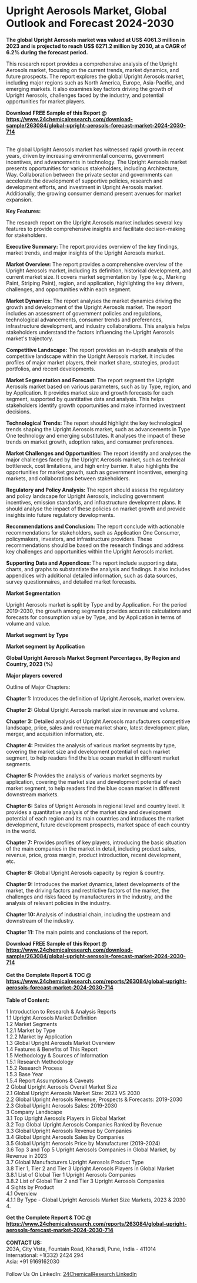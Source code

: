 <h1>Upright Aerosols Market, Global Outlook and Forecast 2024-2030</h1><p><strong>The global Upright Aerosols market was valued at US$ 4061.3 million in 2023 and is projected to reach US$ 6271.2 million by 2030, at a CAGR of 6.2% during the forecast period.</strong></p><p>
</p><p>This research report provides a comprehensive analysis of the Upright Aerosols market, focusing on the current trends, market dynamics, and future prospects. The report explores the global Upright Aerosols market, including major regions such as North America, Europe, Asia-Pacific, and emerging markets. It also examines key factors driving the growth of Upright Aerosols, challenges faced by the industry, and potential opportunities for market players.</p><div><b>Download FREE Sample of this Report @ 
            <a href="https://www.24chemicalresearch.com/download-sample/263084/global-upright-aerosols-forecast-market-2024-2030-714">
            https://www.24chemicalresearch.com/download-sample/263084/global-upright-aerosols-forecast-market-2024-2030-714</a></b></div><br><p>
The global Upright Aerosols market has witnessed rapid growth in recent years, driven by increasing environmental concerns, government incentives, and advancements in technology. The Upright Aerosols market presents opportunities for various stakeholders, including Architecture, Way. Collaboration between the private sector and governments can accelerate the development of supportive policies, research and development efforts, and investment in Upright Aerosols market. Additionally, the growing consumer demand present avenues for market expansion.</p><p>
</p><p>
<strong>Key Features:</strong></p><p>
The research report on the Upright Aerosols market includes several key features to provide comprehensive insights and facilitate decision-making for stakeholders.</p><p>
<strong>Executive Summary: </strong>The report provides overview of the key findings, market trends, and major insights of the Upright Aerosols market.</p><p>
<strong>Market Overview:</strong> The report provides a comprehensive overview of the Upright Aerosols market, including its definition, historical development, and current market size. It covers market segmentation by Type (e.g., Marking Paint, Striping Paint), region, and application, highlighting the key drivers, challenges, and opportunities within each segment.</p><p>
<strong>Market Dynamics: </strong>The report analyses the market dynamics driving the growth and development of the Upright Aerosols market. The report includes an assessment of government policies and regulations, technological advancements, consumer trends and preferences, infrastructure development, and industry collaborations. This analysis helps stakeholders understand the factors influencing the Upright Aerosols market's trajectory.</p><p>
<strong>Competitive Landscape:</strong> The report provides an in-depth analysis of the competitive landscape within the Upright Aerosols market. It includes profiles of major market players, their market share, strategies, product portfolios, and recent developments.</p><p>
<strong>Market Segmentation and Forecast: </strong>The report segment the Upright Aerosols market based on various parameters, such as by Type, region, and by Application. It provides market size and growth forecasts for each segment, supported by quantitative data and analysis. This helps stakeholders identify growth opportunities and make informed investment decisions.</p><p>
<strong>Technological Trends: </strong>The report should highlight the key technological trends shaping the Upright Aerosols market, such as advancements in Type One technology and emerging substitutes. It analyses the impact of these trends on market growth, adoption rates, and consumer preferences.</p><p>
<strong>Market Challenges and Opportunities: </strong>The report identify and analyses the major challenges faced by the Upright Aerosols market, such as technical bottleneck, cost limitations, and high entry barrier. It also highlights the opportunities for market growth, such as government incentives, emerging markets, and collaborations between stakeholders.</p><p>
<strong>Regulatory and Policy Analysis: </strong>The report should assess the regulatory and policy landscape for Upright Aerosols, including government incentives, emission standards, and infrastructure development plans. It should analyse the impact of these policies on market growth and provide insights into future regulatory developments.</p><p>
<strong>Recommendations and Conclusion:</strong> The report conclude with actionable recommendations for stakeholders, such as Application One Consumer, policymakers, investors, and infrastructure providers. These recommendations should be based on the research findings and address key challenges and opportunities within the Upright Aerosols market.</p><p>
<strong>Supporting Data and Appendices: </strong>The report include supporting data, charts, and graphs to substantiate the analysis and findings. It also includes appendices with additional detailed information, such as data sources, survey questionnaires, and detailed market forecasts.</p><p>
<strong>Market Segmentation</strong></p><p>
Upright Aerosols market is split by Type and by Application. For the period 2019-2030, the growth among segments provides accurate calculations and forecasts for consumption value by Type, and by Application in terms of volume and value.</p><p>
<strong>Market segment by Type</strong></p><p>
</p><p>
</p><p><strong>Market segment by Application</strong></p><p>
</p><p>
</p><p><strong>Global Upright Aerosols Market Segment Percentages, By Region and Country, 2023 (%)</strong></p><p>
</p><p>
</p><p><strong>Major players covered</strong></p><p>
</p><p>
</p><p>Outline of Major Chapters:</p><p>
<strong>Chapter 1: </strong>Introduces the definition of Upright Aerosols, market overview.</p><p>
<strong>Chapter 2: </strong>Global Upright Aerosols market size in revenue and volume.</p><p>
<strong>Chapter 3: </strong>Detailed analysis of Upright Aerosols manufacturers competitive landscape, price, sales and revenue market share, latest development plan, merger, and acquisition information, etc.</p><p>
<strong>Chapter 4:</strong> Provides the analysis of various market segments by type, covering the market size and development potential of each market segment, to help readers find the blue ocean market in different market segments.</p><p>
<strong>Chapter 5:</strong> Provides the analysis of various market segments by application, covering the market size and development potential of each market segment, to help readers find the blue ocean market in different downstream markets.</p><p>
<strong>Chapter 6:</strong> Sales of Upright Aerosols in regional level and country level. It provides a quantitative analysis of the market size and development potential of each region and its main countries and introduces the market development, future development prospects, market space of each country in the world.</p><p>
<strong>Chapter 7:</strong> Provides profiles of key players, introducing the basic situation of the main companies in the market in detail, including product sales, revenue, price, gross margin, product introduction, recent development, etc.</p><p>
<strong>Chapter 8:</strong> Global Upright Aerosols capacity by region &amp; country.</p><p>
<strong>Chapter 9:</strong> Introduces the market dynamics, latest developments of the market, the driving factors and restrictive factors of the market, the challenges and risks faced by manufacturers in the industry, and the analysis of relevant policies in the industry.</p><p>
<strong>Chapter 10: </strong>Analysis of industrial chain, including the upstream and downstream of the industry.</p><p>
<strong>Chapter 11: </strong>The main points and conclusions of the report.</p><div><b>Download FREE Sample of this Report @ 
            <a href="https://www.24chemicalresearch.com/download-sample/263084/global-upright-aerosols-forecast-market-2024-2030-714">
            https://www.24chemicalresearch.com/download-sample/263084/global-upright-aerosols-forecast-market-2024-2030-714</a></b></div><br><div><b>Get the Complete Report & TOC @ 
            <a href="https://www.24chemicalresearch.com/reports/263084/global-upright-aerosols-forecast-market-2024-2030-714">
            https://www.24chemicalresearch.com/reports/263084/global-upright-aerosols-forecast-market-2024-2030-714</a></b></div><br>
            <b>Table of Content:</b><p>1 Introduction to Research & Analysis Reports<br />
    1.1 Upright Aerosols Market Definition<br />
    1.2 Market Segments<br />
        1.2.1 Market by Type<br />
        1.2.2 Market by Application<br />
    1.3 Global Upright Aerosols Market Overview<br />
    1.4 Features & Benefits of This Report<br />
    1.5 Methodology & Sources of Information<br />
        1.5.1 Research Methodology<br />
        1.5.2 Research Process<br />
        1.5.3 Base Year<br />
        1.5.4 Report Assumptions & Caveats<br />
2 Global Upright Aerosols Overall Market Size<br />
    2.1 Global Upright Aerosols Market Size: 2023 VS 2030<br />
    2.2 Global Upright Aerosols Revenue, Prospects & Forecasts: 2019-2030<br />
    2.3 Global Upright Aerosols Sales: 2019-2030<br />
3 Company Landscape<br />
    3.1 Top Upright Aerosols Players in Global Market<br />
    3.2 Top Global Upright Aerosols Companies Ranked by Revenue<br />
    3.3 Global Upright Aerosols Revenue by Companies<br />
    3.4 Global Upright Aerosols Sales by Companies<br />
    3.5 Global Upright Aerosols Price by Manufacturer (2019-2024)<br />
    3.6 Top 3 and Top 5 Upright Aerosols Companies in Global Market, by Revenue in 2023<br />
    3.7 Global Manufacturers Upright Aerosols Product Type<br />
    3.8 Tier 1, Tier 2 and Tier 3 Upright Aerosols Players in Global Market<br />
        3.8.1 List of Global Tier 1 Upright Aerosols Companies<br />
        3.8.2 List of Global Tier 2 and Tier 3 Upright Aerosols Companies<br />
4 Sights by Product<br />
    4.1 Overview<br />
        4.1.1 By Type - Global Upright Aerosols Market Size Markets, 2023 & 2030<br />
        4.</p><div><b>Get the Complete Report & TOC @ 
            <a href="https://www.24chemicalresearch.com/reports/263084/global-upright-aerosols-forecast-market-2024-2030-714">
            https://www.24chemicalresearch.com/reports/263084/global-upright-aerosols-forecast-market-2024-2030-714</a></b></div><br><b>CONTACT US:</b><br>
            203A, City Vista, Fountain Road, Kharadi, Pune, India - 411014<br>
            International: +1(332) 2424 294<br>
            Asia: +91 9169162030 <br><br>
            Follow Us On LinkedIn: <a href="https://www.linkedin.com/company/24chemicalresearch/">24ChemicalResearch LinkedIn</a>
